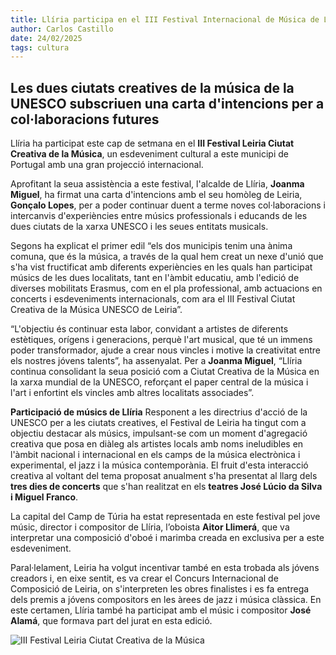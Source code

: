 ```yaml
---
title: Llíria participa en el III Festival Internacional de Música de Leiria (Portugal)
author: Carlos Castillo
date: 24/02/2025
tags: cultura
---
```


## Les dues ciutats creatives de la música de la UNESCO subscriuen una carta d'intencions per a col·laboracions futures

Llíria ha participat este cap de setmana en el **III Festival Leiria Ciutat Creativa de la Música**, un esdeveniment cultural a este municipi de Portugal amb una gran projecció internacional.

Aprofitant la seua assistència a este festival, l'alcalde de Llíria, **Joanma Miguel**, ha firmat una carta d'intencions amb el seu homòleg de Leiria, **Gonçalo Lopes**, per a poder continuar duent a terme noves col·laboracions i intercanvis d'experiències entre músics professionals i educands de les dues ciutats de la xarxa UNESCO i les seues entitats musicals.

Segons ha explicat el primer edil “els dos municipis tenim una ànima comuna, que és la música, a través de la qual hem creat un nexe d'unió que s'ha vist fructificat amb diferents experiències en les quals han participat músics de les dues localitats, tant en l'àmbit educatiu, amb l'edició de diverses mobilitats Erasmus, com en el pla professional, amb actuacions en concerts i esdeveniments internacionals, com ara el III Festival Ciutat Creativa de la Música UNESCO de Leiria”.

“L'objectiu és continuar esta labor, convidant a artistes de diferents estètiques, orígens i generacions, perquè l'art musical, que té un immens poder transformador, ajude a crear nous vincles i motive la creativitat entre els nostres jóvens talents”, ha assenyalat. Per a **Joanma Miguel**, “Llíria continua consolidant la seua posició com a Ciutat Creativa de la Música en la xarxa mundial de la UNESCO, reforçant el paper central de la música i l'art i enfortint els vincles amb altres localitats associades”.

**Participació de músics de Llíria**
Responent a les directrius d'acció de la UNESCO per a les ciutats creatives, el Festival de Leiria ha tingut com a objectiu destacar als músics, impulsant-se com un moment d'agregació creativa que posa en diàleg als artistes locals amb noms ineludibles en l'àmbit nacional i internacional en els camps de la música electrònica i experimental, el jazz i la música contemporània. El fruit d'esta interacció creativa al voltant del tema proposat anualment s'ha presentat al llarg dels **tres dies de concerts** que s'han realitzat en els **teatres José Lúcio da Silva i Miguel Franco**.

La capital del Camp de Túria ha estat representada en este festival pel jove músic, director i compositor de Llíria, l’oboista **Aitor Llimerá**, que va interpretar una composició d'oboé i marimba creada en exclusiva per a este esdeveniment.

Paral·lelament, Leiria ha volgut incentivar també en esta trobada als jóvens creadors i, en eixe sentit, es va crear el Concurs Internacional de Composició de Leiria, on s'interpreten les obres finalistes i es fa entrega dels premis a jóvens compositors en les àrees de jazz i música clàssica. En este certamen, Llíria també ha participat amb el músic i compositor **José Alamá**, que formava part del jurat en esta edició.

![III Festival Leiria Ciutat Creativa de la Música](/assets/continguts/recursos/20250224-festival-Leiria-firma-carta-de-intenciones.jpg "III Festival Leiria Ciutat Creativa de la Música")


